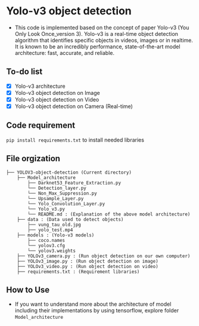 # Yolo-v3 object detection 
- This code is implemented based on the concept of paper Yolo-v3 (You Only Look Once_version 3). Yolo-v3 is a real-time object detection algorithm that identifies specific objects in videos, images or in realtime. It is known to be an incredibly performance, state-of-the-art model architecture: fast, accurate, and reliable.

## To-do list
- [x] Yolo-v3 architecture
- [x] Yolo-v3 object detection on Image
- [x] Yolo-v3 object detection on Video
- [x] Yolo-v3 object detection on Camera (Real-time)

## Code requirement
`pip install requirements.txt` to install needed libraries

## File orgization
```Shell
├── YOLOV3-object-detection (Current directory)
    ├── Model_architecture
        ├── Darknet53_Feature_Extraction.py
        └── Detection_layer.py
        └── Non_Max_Suppression.py 
        └── Upsample_Layer.py
        └── Yolo_Convolution_Layer.py
        └── Yolo_v3.py
        └── README.md : (Explanation of the above model architecture)
    ├── data : (Data used to detect objects)
        ├── vung_tau_old.jpg
        ├── yolo_test.mp4
    ├── models : (Yolo-v3 models)
        ├── coco.names
        └── yolov3.cfg
        └── yolov3.weights
    ├── YOLOv3_camera.py : (Run object detection on our own computer)
    ├── YOLOv3_image.py : (Run object detection on image)
    ├── YOLOv3_video.py : (Run object detection on video)
    ├── requirements.txt : (Requirement libraries)
```

## How to Use
- If you want to understand more about the architecture of model including their implementations by using tensorflow, explore folder `Model_architecture` 
